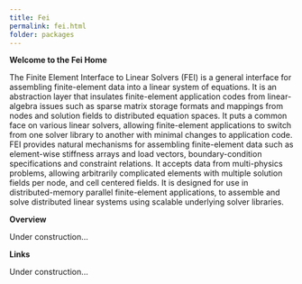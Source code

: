 ```yaml
---
title: Fei
permalink: fei.html
folder: packages
---
```


**Welcome to the Fei Home**

The Finite Element Interface to Linear Solvers (FEI) is a general interface for assembling finite-element data into a linear system of equations. 
It is an abstraction layer that insulates finite-element application codes from linear-algebra issues such as sparse matrix storage formats and mappings from nodes and solution fields to distributed equation spaces. 
It puts a common face on various linear solvers, allowing finite-element applications to switch from one solver library to another with minimal changes to application code. 
FEI provides natural mechanisms for assembling finite-element data such as element-wise stiffness arrays and load vectors, boundary-condition specifications and constraint relations. 
It accepts data from multi-physics problems, allowing arbitrarily complicated elements with multiple solution fields per node, and cell centered fields. 
It is designed for use in distributed-memory parallel finite-element applications, to assemble and solve distributed linear systems using scalable underlying solver libraries.

**Overview**

Under construction…

**Links**

Under construction…
